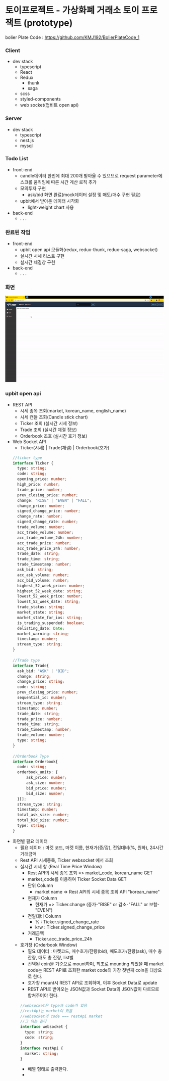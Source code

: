 # 토이프로젝트 - 가상화폐 거래소 토이 프로잭트 (prototype)

bolier Plate Code : https://github.com/KMJ192/BolierPlateCode_1

### Client
- dev stack
  - typescript
  - React
  - Redux
    + thunk
    + saga
  - scss
  - styled-components
  - web socket(업비트 open api)

### Server
- dev stack
  - typescript
  - nest.js
  - mysql

### Todo List
- front-end
  - candle데이터 한번에 최대 200개 받아올 수 있으므로 request parameter에 스크롤 움직임에 따른 시간 계산 로직 추가
  - 모의투자 구현
    + ask/bid 화면 완료(mock데이터 설정 및 매도/매수 구현 필요)
  - upbit에서 받아온 데이터 시각화
    + light-weight chart 사용
- back-end
  - . . .

### 완료된 작업
- front-end
  - upbit open api 모듈화(redux, redux-thunk, redux-saga, websocket)
  - 실시간 시세 리스트 구현
  - 실시간 체결창 구현
- back-end
  - . . .

### 화면
![sample](./a-progress/sample.gif)


### upbit open api
- REST API
  + 시세 종목 조회(market, korean_name, english_name)
  + 시세 캔들 조회(Candle stick chart)
  + Ticker 조회 (실시간 시세 정보)
  + Trade 조회 (실시간 체결 정보)
  + Orderbook 조호 (실시간 호가 정보)
- Web Socket API
  + Ticker(시세) | Trade(채결) | Orderbook(호가)
  ```ts
  //ticker type
  interface Ticker {
    type: string;
    code: string;
    opening_price: number;
    high_price: number;
    trade_price: number;
    prev_closing_price: number;
    change: "RISE" | "EVEN" | "FALL";
    change_price: number;
    signed_change_price: number;
    change_rate: number;
    signed_change_rate: number;
    trade_volume: number;
    acc_trade_volume: number;
    acc_trade_volume_24h: number;
    acc_trade_price: number;
    acc_trade_price_24h: number;
    trade_date: string;
    trade_time: string;
    trade_timestamp: number;
    ask_bid: string;
    acc_ask_volume: number;
    acc_bid_volume: number;
    highest_52_week_price: number;
    highest_52_week_date: string;
    lowest_52_week_price: number;
    lowest_52_week_date: string;
    trade_status: string;
    market_state: string;
    market_state_for_ios: string;
    is_trading_suspended: boolean;
    delisting_date: Date;
    market_warning: string;
    timestamp: number;
    stream_type: string;
  }

  //Trade type
  interface Trade{
    ask_bid: "ASK" | "BID";
    change: string;
    change_price: string;
    code: string;
    prev_closing_price: number;
    sequential_id: number;
    stream_type: string;
    timestamp: number;
    trade_date: string;
    trade_price: number;
    trade_time: string;
    trade_timestamp: number;
    trade_volume: number;
    type: string;
  }

  //Orderbook Type
  interface Orderbook{
    code: string;
    orderbook_units: {
        ask_price: number;
        ask_size: number;
        bid_price: number;
        bid_size: number;
    }[];
    stream_type: string;
    timestamp: number;
    total_ask_size: number;
    total_bid_size: number;
    type: string;
  }
  ```
- 화면별 필요 데이터
  + 필요 데이터 : 마켓 코드, 마켓 이름, 현재가(증/감), 전일대비(%, 원화), 24시간 거래금액 
  + Rest API 시세종목, Ticker websocket 에서 조회
  + 실시간 시세 창 (Real Time Price Window)
    - Rest API의 시세 종목 조회 => market_code, korean_name GET
    - market_code를 이용하여 Ticker Socket Data GET
    - 단위 Column
      + market name => Rest API의 시세 종목 조회 API "korean_name"
    - 현재가 Column
      + 현재가 => Ticker.change (증가-"RISE" or 감소-"FALL" or 보합-"EVEN")
    - 전일대비 Column
      + % : Ticker.signed_change_rate
      + krw : Ticker.signed_change_price
    - 거래금액
      + Ticker.acc_trade_price_24h
  + 호가창 (Orderbook Window)
    - 필요 데이터 : 마켓코드, 매수호가/잔량(bid), 매도호가/잔량(ask), 매수 총 잔량, 매도 총 잔량, list별 
    - 선택된 coin을 기준으로 mount하며, 최초로 mounting 되었을 때 market code는 REST API로 조회한 market code의 가장 첫번째 coin을 대상으로 한다.
    - 호가창 mount시 REST API로 조회하며, 이후 Socket Data로 update
    - REST API로 받아오는 JSON값과 Socket Data의 JSON값이 다르므로 합쳐주어야 한다.
    ```ts
    //websocket은 type과 code가 있음
    //restApi는 market이 있음
    //websocket의 code === restApi market
    //그 외는 같다
    interface websocket {
      type: string;
      code: string;
    }
    interface restApi {
      market: string;
    }
    ```
    - 배열 형태로 출력한다.
    - 